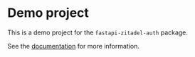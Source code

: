 # Demo project

This is a demo project for the `fastapi-zitadel-auth` package.

See the [documentation](https://cleanenergyexchange.github.io/fastapi-zitadel-auth/demo-project/) for more information.